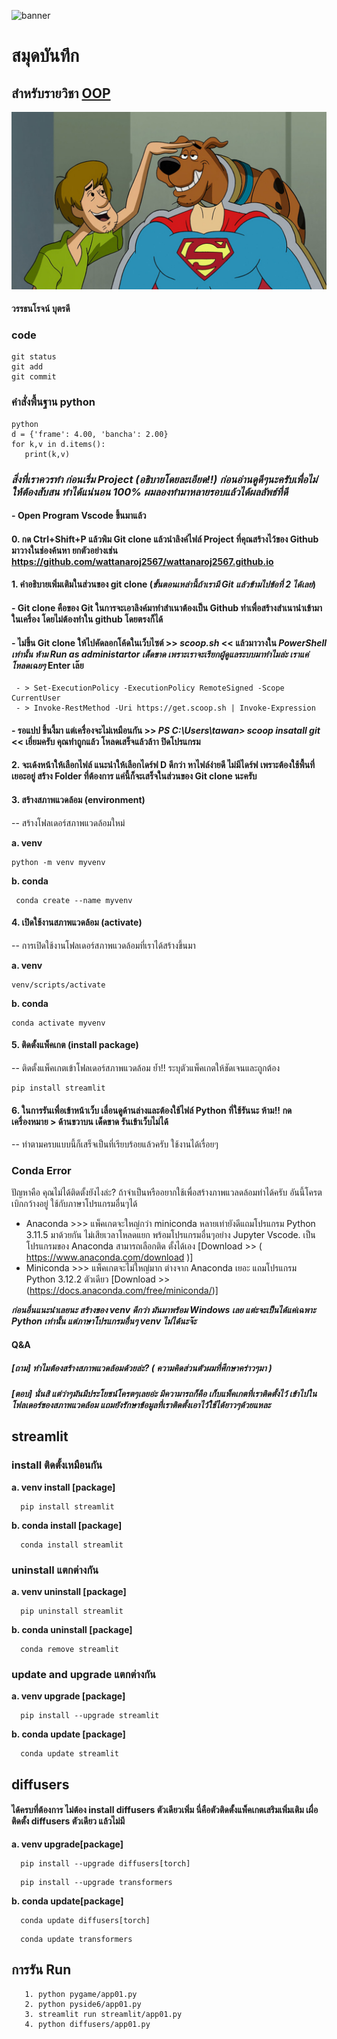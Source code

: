 ![banner](https://picsum.photos/800/250)

# สมุดบันทึก

## สำหรับรายวิชา [OOP](https://Wattanaroj2567.github.io)

![download banner](./Scoopy-Doo.jpg)
 
#### วรรธนโรจน์ บุตรดี

### code
~~~
git status
git add
git commit
~~~
### คำสั่งพื้นฐาน python
~~~
python
d = {'frame': 4.00, 'bancha': 2.00}
for k,v in d.items():
   print(k,v)
~~~

### ***สิ่งที่เราควรทำ ก่อนเริ่ม Project (อธิบายโดยละเอียด!!) ก่อนอ่านดูดีๆนะครับเพื่อไม่ให้ต้องสับสน ทำได้แน่นอน 100% ผมลองทำมาหลายรอบแล้วได้ผลลัพธ์ที่ดี*** 
#### - **Open Program Vscode ขึ้นมาแล้ว**  
#### 0. กด Ctrl+Shift+P แล้วพิม Git clone แล้วนำลิงค์ไฟล์ Project ที่คุณสร้างไว้ของ Github มาวางในช่องค้นหา **ยกตัวอย่างเช่น https://github.com/wattanaroj2567/wattanaroj2567.github.io**
#### 1. คำอธิบายเพิ่มเติมในส่วนของ git clone (***ขั้นตอนเหล่านี้ถ้าเรามี Git แล้วข้ามไปข้อที่ 2 ได้เลย***)  

  #### - Git clone คือของ Git ในการจะเอาลิงค์มาทำสำเนาต้องเป็น  Github ทำเพื่อสร้างสำเนานำเข้ามาในเครื่อง โดยไม่ต้องทำใน github โดยตรงก็ได้
  
  #### - ไม่ขึ้น Git clone ให้ไปคัดลอกโค้ดในเว็บไซต์ >> *scoop.sh* << แล้วมาวางใน *PowerShell เท่านั้น ห้าม Run as administartor เด็ดขาด เพราะเราจะเรียกผู้ดูแลระบบมาทำไมล่ะ เราแค่โหลดเฉยๆ* Enter เล๊ย
  
     - > Set-ExecutionPolicy -ExecutionPolicy RemoteSigned -Scope CurrentUser
     - > Invoke-RestMethod -Uri https://get.scoop.sh | Invoke-Expression
     
  #### - รอแปป ขึ้นงี้มา แต่เครื่องจะไม่เหมือนกัน >> *PS C:\Users\tawan> scoop insatall git* << เยี่ยมครับ คุณทำถูกแล้ว โหลดเสร็จแล้วล้าา ปิดโปรแกรม
  
#### 2. จะเด้งหน้าให้เลือกไฟล์ แนะนำให้เลือกไดร์ฟ D ดีกว่า หาไฟล์ง่ายดี ไม่มีไดร์ฟ เพราะต้องใช้พื้นที่เยอะอยู่ สร้าง Folder ที่ต้องการ แค่นี้ก็จะเสร็จในส่วนของ Git clone นะครับ
#### 3. สร้างสภาพแวดล้อม (environment) 
 -- สร้างโฟลเดอร์สภาพแวดล้อมใหม่
 
   **a. venv**
   ```
   python -m venv myvenv
   ```
  **b. conda**
  ```
   conda create --name myvenv 
  ```
#### 4. เปิดใช้งานสภาพแวดล้อม (activate)
 -- การเปิดใช้งานโฟลเดอร์สภาพแวดล้อมที่เราได้สร้างขึ้นมา
 
  **a. venv**
  ```
  venv/scripts/activate 
  ```
  **b. conda**
  ```
  conda activate myvenv
  ```
#### 5. ติดตั้งแพ็คเกต (install package)
 -- ติดตั้งแพ็คเกตเข้าโฟลเดอร์สภาพแวดล้อม ย้ำ!! ระบุตัวแพ็คเกตให้ชัดเจนและถูกต้อง
  ```
  pip install streamlit
  ```
#### 6. ในการรันเพื่อเข้าหน้าเว็บ เลื่อนดูด้านล่างและต้องใช้ไฟล์ Python ที่ใช้รันนะ ห้าม!! กดเครื่องหมาย > ด้านขวาบน เด็ดขาด รันเข้าเว็บไม่ได้
 -- ทำตามครบแบบนี้ก็เสร็จเป็นที่เรียบร้อยแล้วครับ ใช้งานได้เรื่อยๆ

### Conda Error 
 ปัญหาคือ คุณไม่ได้ติดตั้งยังไงล่ะ? ถ้าจำเป็นหรืออยากใช้เพื่อสร้างภาพแวลดล้อมทำได้ครับ อันนี้โครตเบิกกว้างอยู่ ใช้กับภาษาโปรแกรมอื่นๆได้  
 - Anaconda  >>> แพ็คเกตจะใหญ่กว่า miniconda หลายเท่ายังดีแถมโปรแกรม Python 3.11.5 มาด้วยกัน ไม่เสียเวลาโหลดแยก พร้อมโปรแกรมอื่นๆอย่าง Jupyter Vscode. เป็นโปรแกรมของ Anaconda สามารถเลือกติด 
   ตั้งได้เอง [Download >> ( https://www.anaconda.com/download )] 
 - Miniconda >>> แพ็คเกตจะไม่ใหญ่มาก ต่างจาก Anaconda เยอะ แถมโปรแกรม Python 3.12.2 ตัวเดียว [Download >> (https://docs.anaconda.com/free/miniconda/)]

 ***ก่อนอื่นแนะนำเลยนะ สร้างของ venv ดีกว่า มันมาพร้อม Windows เลย แต่ะจะเป็นได้แค่เฉพาะ Python เท่านั้น แต่ภาษาโปรแกรมอื่นๆ venv ไม่ได้นะจ๊ะ***
 
#### ****Q&A****
##### ****[ถาม] ทำไมต้องสร้างสภาพแวดล้อมด้วยล่ะ? ( ความคิดส่วนตัวผมที่ศึกษาคร่าวๆมา )****
##### ****[ตอบ] นั่นสิ แต่ว่าๆมันมีประโยชน์โครตๆเลยอ่ะ มีความารถก็คือ เก็บแพ็คเกตที่เราติดตั้งไว้ เข้าไปในโฟลเดอร์ของสภาพแวดล้อม แถมยังรักษาข้อมูลที่เราติดตั้งเอาไว้ใช้ได้ยาวๆด้วยแหละ****


## streamlit
### install ติดตั้งเหมือนกัน

 **a. venv install [package]** 
 ```
   pip install streamlit 
 ```
 **b. conda install [package]** 
 ```
   conda install streamlit  
 ```
  
### uninstall แตกต่างกัน

 **a. venv uninstall [package]**
 ```
   pip uninstall streamlit 
 ```
 **b. conda uninstall [package]**
 ```
   conda remove streamlit 
 ```
 
### update and upgrade  แตกต่างกัน

 **a. venv upgrade [package]** 
 ```
   pip install --upgrade streamlit 
 ```
 **b. conda update [package]**
 ```
   conda update streamlit 
 ```

 
## diffusers
 #### ได้ครบที่ต้องการ ไม่ต้อง install diffusers ตัวเดียวเพิ่ม นี่คือตัวติดตั้งแพ็คเกตเสริมเพิ่มเติม เผื่อติดตั้ง diffusers ตัวเดียว แล้วไม่มี
 
 **a. venv upgrade[package]** 
 ```
   pip install --upgrade diffusers[torch]
 ```
 ```
   pip install --upgrade transformers
 ```
**b. conda update[package]**
 ```
   conda update diffusers[torch]
 ```
 ```
   conda update transformers
 ```

## การรัน Run
```
   1. python pygame/app01.py
   2. python pyside6/app01.py
   3. streamlit run streamlit/app01.py
   4. python diffusers/app01.py
```
